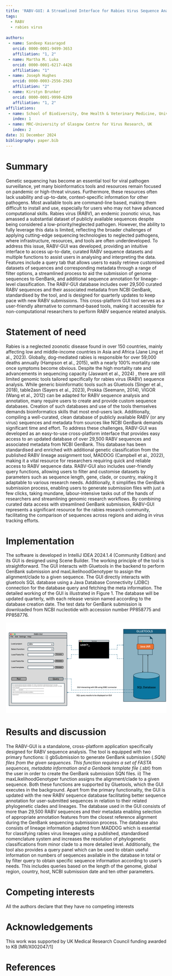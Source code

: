 ```yaml
---
title: 'RABV-GUI: A Streamlined Interface for Rabies Virus Sequence Analysis and Genbank Submission'
tags:
  - RABV
  - rabies virus
    
authors:
 - name: Sandeep Kasaragod
   orcid: 0000-0001-9499-3653
   affiliation: "1, 2"
 - name: Martha M. Luka
   orcid: 0000-0001-6217-4426
   affiliation: "1"
 - name: Joseph Hughes
   orcid: 0000-0003-2556-2563
   affiliation: "2"
 - name: Kirstyn Brunker
   orcid: 0000-0001-9990-6299
   affiliation: "1, 2"
affiliations:
 - name: School of Biodiversity, One Health & Veterinary Medicine, University of Glasgow, UK
   index: 1
 - name: MRC-University of Glasgow Centre for Virus Research, UK
   index: 2
date: 31 December 2024
bibliography: paper.bib
---
```


# Summary

Genetic sequencing has become an essential tool for viral pathogen surveillance, yet many bioinformatics tools and resources remain focused on pandemic or high-threat viruses. Furthermore, these resources often lack usability and up-to-date, context-specific information for other pathogens. Most available tools are command-line based, making them difficult to install and use, especially for users who may not have advanced computational skills. Rabies virus (RABV), an endemic zoonotic virus, has amassed a substantial dataset of publicly available sequences despite being considered a low-priority/neglected pathogen. However, the ability to fully leverage this data is limited, reflecting the broader challenges of applying cutting-edge sequencing technologies to neglected pathogens, where infrastructure, resources, and tools are often underdeveloped.   To address this issue, RABV-GUI was developed, providing an intuitive interface to access up-to-date, curated RABV sequence datasets and multiple functions to assist users in analysing and interpreting the data. Features include a query tab that allows users to easily retrieve customised datasets of sequences and corresponding metadata through a range of filter options,  a streamlined process to aid the submission of genome sequences to GenBank, and additional sequence annotation for lineage-level classification. The RABV-GUI database includes over 29,500 curated RABV sequences and their associated metadata from NCBI GenBank, standardised by the tool, and is designed for quarterly updates to keep pace with new RABV submissions. This cross-platform GUI tool serves as a user-friendly alternative to command-based tools, making it accessible for non-computational researchers to perform RABV sequence related analysis. 

# Statement of need

Rabies is a neglected zoonotic disease found in over 150 countries, mainly affecting low and middle-income countries in Asia and Africa (Jane Ling et al., 2023). Globally, dog-mediated rabies is responsible for over 59,000 deaths annually (Hampson et al., 2015), with a nearly 100% mortality rate once symptoms become obvious. Despite the high mortality rate and advancements in sequencing capacity (Jaswant et al., 2024) , there are still limited genomic tools tailored specifically for rabies virus (RABV) sequence analysis. While generic bioinformatic tools such as Gluetools (Singer et al., 2018), table2asn (Sayers et al., 2023), Prokka (Seemann, 2014), VIGOR (Wang et al., 2012) can be adapted for RABV sequence analysis and annotation,  many require users to create and provide custom sequence databases. Creation of such databases and use of the tools themselves demands bioinformatics skills that most end-users lack. Additionally, compiling a well-curated, clean database of publicly available RABV (or any virus) sequences and metadata from sources like NCBI GenBank demands significant time and effort.  To address these challenges, RABV-GUI was developed as an easy-to-use cross-platform interface that provides easy access to an updated database of over 29,500 RABV sequences and associated metadata from NCBI GenBank. This database has been standardised and enriched with additional genetic classification from the published RABV lineage assignment tool, MADDOG (Campbell et al., 2022), making it a vital resource for researchers requiring quick and reliable access to RABV sequence data. RABV-GUI also includes user-friendly query functions, allowing users to filter and customise datasets by parameters such as sequence length, gene, clade, or country, making it adaptable to various research needs. Additionally, it simplifies the GenBank submission process, enabling users to generate submission files with just a few clicks, taking mundane, labour-intensive tasks out of the hands of researchers and streamlining genomic research workflows. By combining curated data access with streamlined GenBank submission, RABV-GUI represents a significant resource for the rabies research community, facilitating the comparison of sequences across regions and aiding in virus tracking efforts.

# Implementation

The software is developed in IntelliJ IDEA 2024.1.4 (Community Edition) and its GUI is designed using Scene Builder. The working principle of the tool is straightforward. The GUI interacts with Gluetools in the backend to perform GenBank submission and maxLikelihoodGenotyper to assign the alignment/clade to a given sequence. The GUI directly interacts with gluetools SQL database using a Java Database Connectivity (JDBC) connection for the database query and fetching the meta information. The detailed working of the GUI is illustrated in Figure 1. The database will be updated quarterly, with each release version named according to the database creation date. The test data for GenBank submission is downloaded from NCBI  nucleotide with accession number PP858775 and  PP858776.

![Schematic workflow of the RABV-GUI.](workflow.png)

# Results and discussion

The RABV-GUI is a standalone, cross-platform application specifically designed for RABV sequence analysis. The tool is equipped with two primary functions: i) gbSubmission to generate GenBank submission (*.SQN) files from the given sequences. This function requires a set of FASTA sequences, metadata information and a Genbank template file (*.sbt) from the user in order to create the GenBank submission SQN files. ii) The maxLikelihoodGenotyper function assigns the alignment/clade to a given sequence. Both these functions are supported by Gluetools, which the GUI executes in the background. Apart from the primary functionality, the GUI is updated with the new RABV sequence database facilitating better sequence annotation for user-submitted sequences in relation to their related phylogenetic clades and lineages. The database used in the GUI consists of more than 29,500 RABV sequences and their metadata enabling selection of appropriate annotation features from the closest reference alignment during the GenBank sequencing submission process. The database also consists of lineage information adapted from MADDOG which is essential for classifying rabies virus lineages using a published, standardised nomenclature system and increases the resolution of phylogenetic classifications from minor clade to a more detailed level. Additionally, the tool also provides a query panel which can be used to obtain useful information on numbers of sequences available in the database in total or by filter query to obtain specific sequence information according to user’s needs. This includes queries based on the  length of the genome, global region, country, host, NCBI submission date and ten other parameters. 

# Competing interests  

All the authors declare that they have no competing interests

# Acknowledgements

This work was supported by UK Medical Research Council funding awarded to KB [MR/X002047/1]

# References
